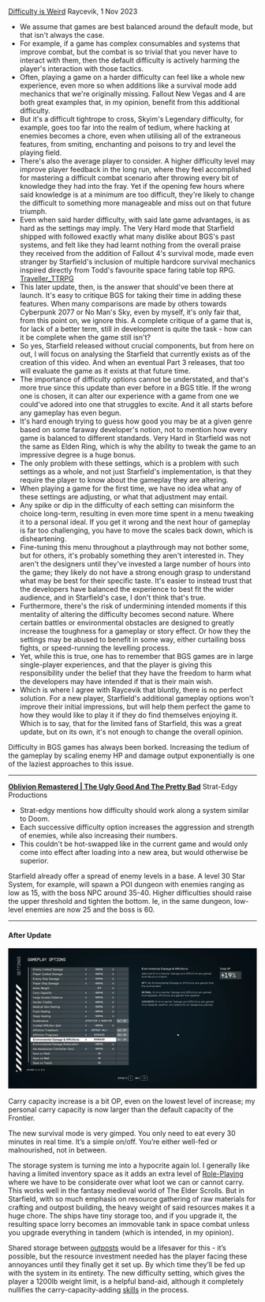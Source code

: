 [Difficulty is Weird](https://www.youtube.com/watch?v=-nJtd8AJghM&list=PLM_F6ru-Us2x81nVrr7NIWlvvpf5X4KwJ&index=23)
Raycevik, 1 Nov 2023

- We assume that games are best balanced around the default mode, but that isn't always the case.
- For example, if a game has complex consumables and systems that improve combat, but the combat is so trivial that you never have to interact with them, then the default difficulty is actively harming the player's interaction with those tactics.
- Often, playing a game on a harder difficulty can feel like a whole new experience, even more so when additions like a survival mode add mechanics that we're originally missing. Fallout New Vegas and 4 are both great examples that, in my opinion, benefit from this additional difficulty. 
- But it's a difficult tightrope to cross, Skyim's Legendary difficulty, for example, goes too far into the realm of tedium, where hacking at enemies becomes a chore, even when utilising all of the extraneous features, from smiting, enchanting and poisons to try and level the playing field.
- There's also the average player to consider. A higher difficulty level may improve player feedback in the long run, where they feel accomplished for mastering a difficult combat scenario after throwing every bit of knowledge they had into the fray. Yet if the opening few hours where said knowledge is at a minimum are too difficult, they're likely to change the difficult to something more manageable and miss out on that future triumph.
- Even when said harder difficulty, with said late game advantages, is as hard as the settings may imply. The Very Hard mode that Starfield shipped with followed exactly what many dislike about BGS's past systems, and felt like they had learnt nothing from the overall praise they received from the addition of Fallout 4's survival mode, made even stranger by Starfield's inclusion of multiple hardcore survival mechanics inspired directly from Todd's favourite space faring table top RPG. [Traveller_TTRPG](Research/Traveller_TTRPG.md)
- This later update, then, is the answer that should've been there at launch. It's easy to critique BGS for taking their time in adding these features. When many comparisons are made by others towards Cyberpunk 2077 or No Man's Sky, even by myself, it's only fair that, from this point on, we ignore this. A complete critique of a game that is, for lack of a better term, still in development is quite the task - how can it be complete when the game still isn't? 
- So yes, Starfield released without crucial components, but from here on out, I will focus on analysing the Starfield that currently exists as of the creation of this video. And when an eventual Part 3 releases, that too will evaluate the game as it exists at that future time.
- The importance of difficulty options cannot be understated, and that's more true since this update than ever before in a BGS title. If the wrong one is chosen, it can alter our experience with a game from one we could've adored into one that struggles to excite. And it all starts before any gameplay has even begun.
- It's hard enough trying to guess how good you may be at a given genre based on some faraway developer's notion, not to mention how every game is balanced to different standards. Very Hard in Starfield was not the same as Elden Ring, which is why the ability to tweak the game to an impressive degree is a huge bonus.
- The only problem with these settings, which is a problem with such settings as a whole, and not just Starfield's implementation, is that they require the player to know about the gameplay they are altering. 
- When playing a game for the first time, we have no idea what any of these settings are adjusting, or what that adjustment may entail.
- Any spike or dip in the difficulty of each setting can misinform the choice long-term, resulting in even more time spent in a menu tweaking it to a personal ideal. If you get it wrong and the next hour of gameplay is far too challenging, you have to move the scales back down, which is disheartening. 
- Fine-tuning this menu throughout a playthrough may not bother some, but for others, it's probably something they aren't interested in. They aren't the designers until they've invested a large number of hours into the game; they likely do not have a strong enough grasp to understand what may be best for their specific taste. It's easier to instead trust that the developers have balanced the experience to best fit the wider audience, and in Starfield's case, I don't think that's true.
- Furthermore, there's the risk of undermining intended moments if this mentality of altering the difficulty becomes second nature. Where certain battles or environmental obstacles are designed to greatly increase the toughness for a gameplay or story effect. Or how they the settings may be abused to benefit in some way, either curtailing boss fights, or speed-running the levelling process.
- Yet, while this is true, one has to remember that BGS games are in large single-player experiences, and that the player is giving this responsibility under the belief that they have the freedom to harm what the developers may have intended if that is their main wish. 
- Which is where I agree with Raycevik that bluntly, there is no perfect solution. For a new player, Starfield's additional gameplay options won't improve their initial impressions, but will help them perfect the game to how they would like to play it if they do find themselves enjoying it. Which is to say, that for the limited fans of Starfield, this was a great update, but on its own, it's not enough to change the overall opinion.


Difficulty in BGS games has always been borked. Increasing the tedium of the gameplay by scaling enemy HP and damage output exponentially is one of the laziest approaches to this issue. 

---
**[Oblivion Remastered | The Ugly Good And The Pretty Bad](https://youtu.be/9Y9lE3EmzbE?si=VhtAzuuPy47d0WDp&t=3225)**
Strat-Edgy Productions

+ Strat-edgy mentions how difficulty should work along a system similar to Doom.
+ Each successive difficulty option increases the aggression and strength of enemies, while also increasing their numbers.
+ This couldn't be hot-swapped like in the current game and would only come into effect after loading into a new area, but would otherwise be superior.

Starfield already offer a spread of enemy levels in a base. A level 30 Star System, for example, will spawn a POI dungeon with enemies ranging as low as 15, with the boss NPC around 35-40. Higher difficulties should raise the upper threshold and tighten the bottom. Ie, in the same dungeon, low-level enemies are now 25 and the boss is 60.

---
#### After Update
![Difficulty Settings](Images/Difficulty-Settings.jpg)

Carry capacity increase is a bit OP, even on the lowest level of increase; my personal carry capacity is now larger than the default capacity of the Frontier.

The new survival mode is very gimped. You only need to eat every 30 minutes in real time. It’s a simple on/off. You’re either well-fed or malnourished, not in between.

The storage system is turning me into a hypocrite again lol. I generally like having a limited inventory space as it adds an extra level of [Role-Playing](../Gameplay_Systems/Role-Playing.md) where we have to be considerate over what loot we can or cannot carry. This works well in the fantasy medieval world of The Elder Scrolls. But in Starfield, with so much emphasis on resource gathering of raw materials for crafting and outpost building, the heavy weight of said resources makes it a huge chore. The ships have tiny storage too, and if you upgrade it, the resulting space lorry becomes an immovable tank in space combat unless you upgrade everything in tandem (which is intended, in my opinion). 

Shared storage between [outposts](../Gameplay_Systems/Outpost_Management.md) would be a lifesaver for this - it’s possible, but the resource investment needed has the player facing these annoyances until they finally get it set up. By which time they’ll be fed up with the system in its entirety. The new difficulty setting, which gives the player a 1200lb weight limit, is a helpful band-aid, although it completely nullifies the carry-capacity-adding [skills](../Gameplay_Systems/Progression.md) in the process.
